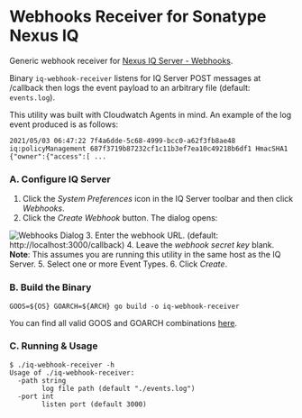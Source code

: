 # Webhooks Receiver for Sonatype Nexus IQ

Generic webhook receiver for [Nexus IQ Server - Webhooks](https://help.sonatype.com/iqserver/automating/iq-server-webhooks).

Binary `iq-webhook-receiver` listens for IQ Server POST messages at /callback then logs the event payload to an arbitrary file (default: `events.log`).

This utility was built with Cloudwatch Agents in mind. An example of the log event produced is as follows:
```
2021/05/03 06:47:22 7f4a6dde-5c68-4999-bcc0-a62f3fb8ae48 iq:policyManagement 687f3719b87232cf1c11b3ef7ea10c49218b6df1 HmacSHA1 {"owner":{"access":[ ...

```

### A. Configure IQ Server
1. Click the *System Preferences* icon in the IQ Server toolbar and then click *Webhooks*.
2. Click the  *Create Webhook*  button. The dialog opens:

![Webhooks Dialog](https://help.sonatype.com/iqserver/files/330210/330211/5/1590007757377/webhooks.png)
3. Enter the webhook URL. (default: http://localhost:3000/callback)
4. Leave the *webhook secret key* blank. __Note__: This assumes you are running this utility in the same host as the IQ Server.
5. Select one or more Event Types.
6. Click *Create*.

### B. Build the Binary
```
GOOS=${OS} GOARCH=${ARCH} go build -o iq-webhook-receiver
```
You can find all valid GOOS and GOARCH combinations [here](https://golang.org/doc/install/source#environment).

### C. Running & Usage
```
$ ./iq-webhook-receiver -h
Usage of ./iq-webhook-receiver:
  -path string
        log file path (default "./events.log")
  -port int
        listen port (default 3000)
```